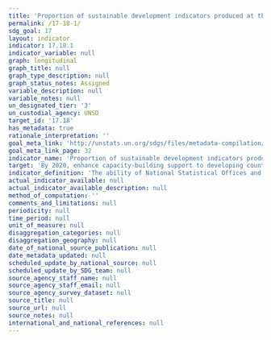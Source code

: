 ```yaml
---
title: 'Proportion of sustainable development indicators produced at the national level with full disaggregation when relevant to the target, in accordance with the Fundamental Principles of Official Statistics'
permalink: /17-18-1/
sdg_goal: 17
layout: indicator
indicator: 17.18.1
indicator_variable: null
graph: longitudinal
graph_title: null
graph_type_description: null
graph_status_notes: Assigned
variable_description: null
variable_notes: null
un_designated_tier: '3'
un_custodial_agency: UNSD
target_id: '17.18'
has_metadata: true
rationale_interpretation: ''
goal_meta_link: 'http://unstats.un.org/sdgs/files/metadata-compilation/Metadata-Goal-17.pdf'
goal_meta_link_page: 32
indicator_name: 'Proportion of sustainable development indicators produced at the national level with full disaggregation when relevant to the target, in accordance with the Fundamental Principles of Official Statistics'
target: 'By 2020, enhance capacity-building support to developing countries, including for least developed countries and small island developing States, to increase significantly the availability of high-quality, timely and reliable data disaggregated by income, gender, age, race, ethnicity, migratory status, disability, geographic location and other characteristics relevant in national contexts.'
indicator_definition: 'The ability of National Statistical Offices and other bodies within countries to report on the diversity of SDG indicators is itself a measure of capacity, particularly when we think about the eventual complexity of the indicator framework as well as the points of disaggregation. Right now, a number of the existing indicators are calculated or modeled at global level, and the purpose of this indicator is to measure the shift in that calculation process to the national level. Disaggregation would be assessed on the basis of the language of target 17.18, as well as the metadata and agreements on disaggregation for each indicator itself. The baseline and targets for this indicators will be determined in a later stage using trend data on the MDGs reporting and independent assessments of current capacity of countries for reporting towards the final results framework and indicators for the SDGs.'
actual_indicator_available: null
actual_indicator_available_description: null
method_of_computation: ''
comments_and_limitations: null
periodicity: null
time_period: null
unit_of_measure: null
disaggregation_categories: null
disaggregation_geography: null
date_of_national_source_publication: null
date_metadata_updated: null
scheduled_update_by_national_source: null
scheduled_update_by_SDG_team: null
source_agency_staff_name: null
source_agency_staff_email: null
source_agency_survey_dataset: null
source_title: null
source_url: null
source_notes: null
international_and_national_references: null
---
```

